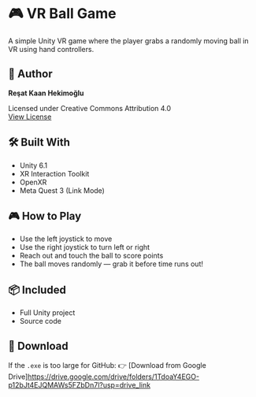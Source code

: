 # 🎮 VR Ball Game

A simple Unity VR game where the player grabs a randomly moving ball in VR using hand controllers.

## 👤 Author

**Reşat Kaan Hekimoğlu**

Licensed under Creative Commons Attribution 4.0  
[View License](https://creativecommons.org/licenses/by/4.0/)

## 🛠 Built With

- Unity 6.1
- XR Interaction Toolkit
- OpenXR
- Meta Quest 3 (Link Mode)

## 🎮 How to Play

- Use the left joystick to move
- Use the right joystick to turn left or right
- Reach out and touch the ball to score points
- The ball moves randomly — grab it before time runs out!

## 📦 Included

- Full Unity project
- Source code


## 🔗 Download

If the `.exe` is too large for GitHub:
👉 [Download from Google Drive]https://drive.google.com/drive/folders/1TdoaY4EGO-p12bJt4EJQMAWs5FZbDn7l?usp=drive_link

